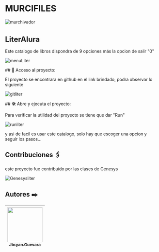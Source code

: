 <h1 style="text-align: left;">MURCIFILES</h1>

   ![murchivador](https://github.com/user-attachments/assets/5d887780-9365-4f7e-9f76-101a58a8aa58)


<h1 style="font-size: 24px; font-weight: bold;">LiterAlura</h1>

Este catalogo de libros dispondra de 9 opciones más la opcion de salir "0"

![menuLiter](https://github.com/user-attachments/assets/c84fa819-0aba-4197-9487-f16dfeff30a9)

\## 📁 Acceso al proyecto: 

El proyecto se encontrara en github en el link brindado, podra observar lo siguiente

![gitliter](https://github.com/user-attachments/assets/99bbb9f4-54e3-4f1a-add9-b7d2425bb0cf)


\## 🛠️ Abre y ejecuta el proyecto:

Para verificar la utilidad del proyecto se tiene que dar "Run"

![runliter](https://github.com/user-attachments/assets/704de159-397e-4305-9578-ed6e9892b5ef)


y asi de facil es usar este catalogo, solo hay que escoger una opcion y seguir los pasos...

## Contribuciones 🖇️
este proyecto fue contribuido por las clases de Genesys  

![Genesysliter](https://github.com/user-attachments/assets/c5280a28-4df2-4d34-9c3b-ab0727d9debe)



## Autores ✒️
| [<img src="https://github.com/user-attachments/assets/a06186be-9579-49f3-8b64-930e41b5b345" width=115><br><sub>Jbryan Guevara</sub>]([https://github.com/jbryan92]) |
| :---: | 
